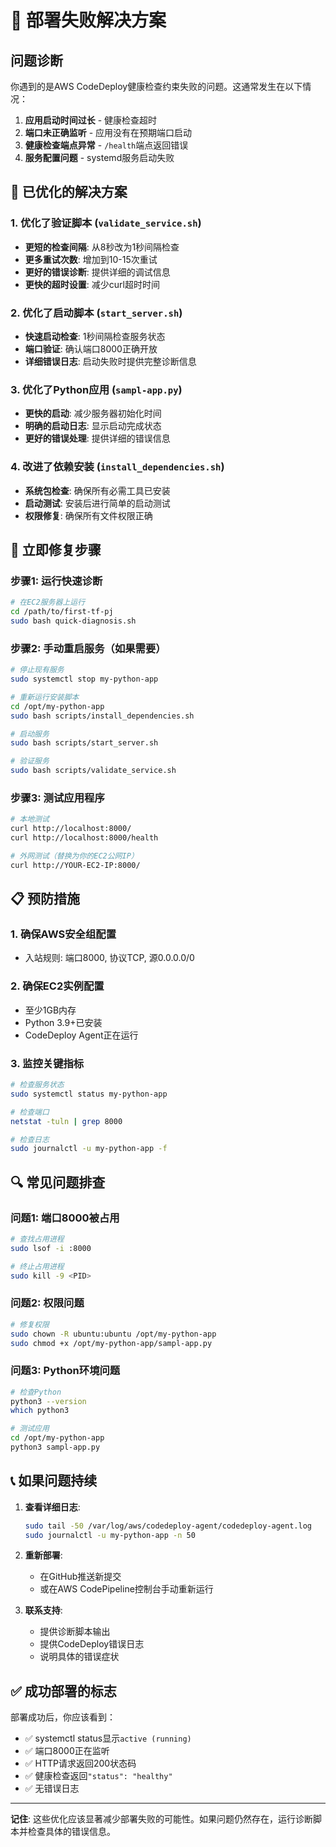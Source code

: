 # 🚨 部署失败解决方案

## 问题诊断

你遇到的是AWS CodeDeploy健康检查约束失败的问题。这通常发生在以下情况：

1. **应用启动时间过长** - 健康检查超时
2. **端口未正确监听** - 应用没有在预期端口启动  
3. **健康检查端点异常** - `/health`端点返回错误
4. **服务配置问题** - systemd服务启动失败

## 🔧 已优化的解决方案

### 1. 优化了验证脚本 (`validate_service.sh`)
- **更短的检查间隔**: 从8秒改为1秒间隔检查
- **更多重试次数**: 增加到10-15次重试
- **更好的错误诊断**: 提供详细的调试信息
- **更快的超时设置**: 减少curl超时时间

### 2. 优化了启动脚本 (`start_server.sh`)  
- **快速启动检查**: 1秒间隔检查服务状态
- **端口验证**: 确认端口8000正确开放
- **详细错误日志**: 启动失败时提供完整诊断信息

### 3. 优化了Python应用 (`sampl-app.py`)
- **更快的启动**: 减少服务器初始化时间
- **明确的启动日志**: 显示启动完成状态
- **更好的错误处理**: 提供详细的错误信息

### 4. 改进了依赖安装 (`install_dependencies.sh`)
- **系统包检查**: 确保所有必需工具已安装
- **启动测试**: 安装后进行简单的启动测试
- **权限修复**: 确保所有文件权限正确

## 🚀 立即修复步骤

### 步骤1: 运行快速诊断
```bash
# 在EC2服务器上运行
cd /path/to/first-tf-pj
sudo bash quick-diagnosis.sh
```

### 步骤2: 手动重启服务（如果需要）
```bash
# 停止现有服务
sudo systemctl stop my-python-app

# 重新运行安装脚本
cd /opt/my-python-app
sudo bash scripts/install_dependencies.sh

# 启动服务
sudo bash scripts/start_server.sh

# 验证服务
sudo bash scripts/validate_service.sh
```

### 步骤3: 测试应用程序
```bash
# 本地测试
curl http://localhost:8000/
curl http://localhost:8000/health

# 外网测试（替换为你的EC2公网IP）
curl http://YOUR-EC2-IP:8000/
```

## 📋 预防措施

### 1. 确保AWS安全组配置
- 入站规则: 端口8000, 协议TCP, 源0.0.0.0/0

### 2. 确保EC2实例配置
- 至少1GB内存
- Python 3.9+已安装
- CodeDeploy Agent正在运行

### 3. 监控关键指标
```bash
# 检查服务状态
sudo systemctl status my-python-app

# 检查端口
netstat -tuln | grep 8000

# 检查日志
sudo journalctl -u my-python-app -f
```

## 🔍 常见问题排查

### 问题1: 端口8000被占用
```bash
# 查找占用进程
sudo lsof -i :8000

# 终止占用进程
sudo kill -9 <PID>
```

### 问题2: 权限问题
```bash
# 修复权限
sudo chown -R ubuntu:ubuntu /opt/my-python-app
sudo chmod +x /opt/my-python-app/sampl-app.py
```

### 问题3: Python环境问题
```bash
# 检查Python
python3 --version
which python3

# 测试应用
cd /opt/my-python-app
python3 sampl-app.py
```

## 📞 如果问题持续

1. **查看详细日志**:
   ```bash
   sudo tail -50 /var/log/aws/codedeploy-agent/codedeploy-agent.log
   sudo journalctl -u my-python-app -n 50
   ```

2. **重新部署**:
   - 在GitHub推送新提交
   - 或在AWS CodePipeline控制台手动重新运行

3. **联系支持**:
   - 提供诊断脚本输出
   - 提供CodeDeploy错误日志
   - 说明具体的错误症状

## ✅ 成功部署的标志

部署成功后，你应该看到：
- ✅ systemctl status显示`active (running)`
- ✅ 端口8000正在监听
- ✅ HTTP请求返回200状态码
- ✅ 健康检查返回`"status": "healthy"`
- ✅ 无错误日志

---

**记住**: 这些优化应该显著减少部署失败的可能性。如果问题仍然存在，运行诊断脚本并检查具体的错误信息。